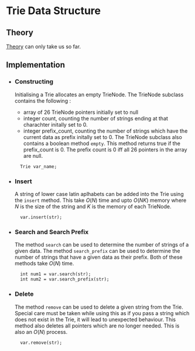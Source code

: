 # Trie Data Structure
## Theory
[Theory](https://www.geeksforgeeks.org/introduction-to-trie-data-structure-and-algorithm-tutorials/) can only take us so far.

## Implementation
- ### Constructing
  Initialising a Trie allocates an empty TrieNode. The TrieNode subclass contains the following :
  - array of 26 TrieNode pointers initially set to null
  - integer count, counting the number of strings ending at that charachter initally set to 0.
  - integer prefix_count, counting the number of strings which have the current data as prefix initally set to 0.
  The TrieNode subclass also contains a boolean method `empty`. This method returns true if the prefix_count is 0. The prefix count is 0 iff all 26 pointers in the array are null.

  ```
    Trie var_name;
  ```

- ### Insert
  A string of lower case latin aplhabets can be added into the Trie using the `insert` method. This take $O(N)$ time and upto $O(NK)$ memory where $N$ is the size of the string and $K$ is the memory of each TrieNode.
  ```
    var.insert(str);
  ```

- ### Search and Search Prefix
  The method `search` can be used to determine the number of strings of a given data.
  The method `search_prefix` can be used to determine the number of strings that have a given data as their prefix.
  Both of these methods take $O(N)$ time.
  ```
    int num1 = var.search(str);
    int num2 = var.search_prefix(str);
  ```

- ### Delete
  The method `remove` can be used to delete a given string from the Trie. Special care must be taken while using this as if you pass a string which does not exist in the Trie, it will lead to unexpected behaviour. This method also deletes all pointers which are no longer needed. This is also an $O(N)$ process.
  
  ```
    var.remove(str);
  ```
